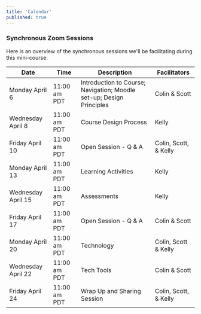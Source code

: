 ```yaml
---
title: 'Calendar'
published: true
---
```


### Synchronous Zoom Sessions
Here is an overview of the synchronous sessions we'll be facilitating during this mini-course:

| Date| Time   | Description | Facilitators |
|---|----|---|---|
| Monday April 6| 11:00 am PDT| Introduction to Course; Navigation; Moodle set-up; Design Principles | Colin & Scott |
| Wednesday April 8  | 11:00 am PDT     |   Course Design Process    | Kelly |
| Friday April 10 | 11:00 am PDT| Open Session - Q & A    | Colin, Scott, & Kelly |
| Monday April 13| 11:00 am PDT|  Learning Activities  | Kelly |
| Wednesday April 15  | 11:00 am PDT| Assessments     | Kelly|
| Friday April 17    | 11:00 am PDT| Open Session - Q & A     | Colin & Scott |
| Monday April 20     | 11:00 am PDT| Technology     | Colin, Scott & Kelly |
| Wednesday April 22 | 11:00 am PDT| Tech Tools     | Colin & Scott |
| Friday April 24   | 11:00 am PDT| Wrap Up and Sharing Session| Colin, Scott, & Kelly |
